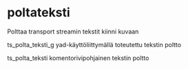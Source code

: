 # poltateksti

Polttaa transport streamin tekstit kiinni kuvaan

ts_polta_teksti_g yad-käyttöliittymällä toteutettu tekstin poltto

ts_polta_teksti komentorivipohjainen tekstin poltto
